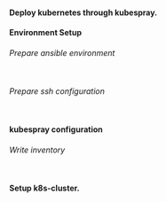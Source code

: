 #### Deploy kubernetes through kubespray.


#### Environment Setup


###### Prepare ansible environment

```bash

```

###### Prepare ssh configuration

```bash

``` 

#### kubespray configuration

###### Write inventory
```bash


```

#### Setup k8s-cluster.